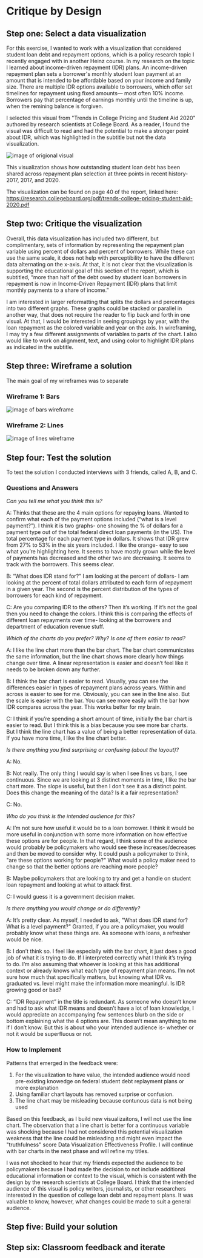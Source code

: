 # Critique by Design

## Step one: Select a data visualization 

For this exercise, I wanted to work with a visualization that considered student loan debt and repayment options, which is a policy research topic I recently engaged with in another Heinz course.  In my research on the topic I learned about income-driven repayment (IDR) plans. An income-driven repayment plan sets a borrower's monthly student loan payment at an amount that is intended to be affordable based on your income and family size. There are multiple IDR options available to borrowers, which offer set timelines for repayment using fixed amounts— most often 10% income. Borrowers pay that percentage of earnings monthly until the timeline is up, when the remining balance is forgiven. 

I selected this visual from "Trends in College Pricing and Student Aid 2020" authored by research scientists at College Board. As a reader, I found the visual was difficult to read and had the potential to make a stronger point about IDR, which was highlighted in the subtitle but not the data visualization. 

![image of origional visual](Critique.FedStudentLoans.png) 

This visualization shows how outstanding student loan debt has been shared across repayment plan selection at three points in recent history- 2017, 2017, and 2020.  

The visualization can be found on page 40 of the report, linked here: https://research.collegeboard.org/pdf/trends-college-pricing-student-aid-2020.pdf

## Step two: Critique the visualization

Overall, this data visualization has included two different, but complimentary, sets of information by representing the repayment plan variable using percent of dollars and percent of borrowers. While these can use the same scale, it does not help with perceptibility to have the different data alternating on the x-axis. At that, it is not clear that the visualization is supporting the educational goal of this section of the report, which is subtitled, “more than half of the debt owed by student loan borrowers in repayment is now in Income-Driven Repayment (IDR) plans that limit monthly payments to a share of income.”

I am interested in larger reformatting that splits the dollars and percentages into two different graphs. These graphs could be stacked or parallel in another way, that does not require the reader to flip back and forth in one visual. At that, I would be interested in seeing groupings by year, with the loan repayment as the colored variable and year on the axis. In wireframing, I may try a few different assignments of variables to parts of the chart. I also would like to work on alignment, text, and using color to highlight IDR plans as indicated in the subtitle.

## Step three: Wireframe a solution

The main goal of my wireframes was to separate 

### Wireframe 1: Bars

![image of bars wireframe](loans.bar.jpeg)

### Wireframe 2: Lines 

![image of lines wireframe](loans.line.jpeg)

## Step four: Test the solution

To test the solution I conducted interviews with 3 friends, called A, B, and C. 

### Questions and Answers 

*Can you tell me what you think this is?*

A: Thinks that these are the 4 main options for repaying loans. Wanted to confirm what each of the payment options included (“what is a level payment?”). I think it is two graphs- one showing the % of dollars for a payment type out of the total federal direct loan payments (in the US). The total percentage for each payment type in dollars. It shows that IDR grew from 27% to 53% in the six years included. I like the orange- easy to see what you’re highlighting here. It seems to have mostly grown while the level of payments has decreased and the other two are decreasing. It seems to track with the borrowers. This seems clear. 

B: “What does IDR stand for?” I am looking at the percent of dollars- I am looking at the percent of total dollars attributed to each form of repayment in a given year. The second is the percent distribution of the types of borrowers for each kind of repayment. 

C: Are you comparing IDR to the others? Then it’s working. If it’s not the goal then you need to change the colors. I think this is comparing the effects of different loan repayments over time- looking at the borrowers and department of education revenue stuff. 

*Which of the charts do you prefer? Why? Is one of them easier to read?*

A: I like the line chart more than the bar chart. The bar chart communicates the same information, but the line chart shows more clearly how things change over time. A linear representation is easier and doesn’t feel like it needs to be broken down any further. 

B: I think the bar chart is easier to read. Visually, you can see the differences easier in types of repayment plans across years. Within and across is easier to see for me. Obviously, you can see in the line also. But the scale is easier with the bar. You can see more easily with the bar how IDR compares across the year. This works better for my brain. 

C: I think if you’re spending a short amount of time, initially the bar chart is easier to read. But I think this is  a bias because you see more bar charts. But I think the line chart has a value of being a better representation of data. If you have more time, I like the line chart better. 

*Is there anything you find surprising or confusing (about the layout)?*

A: No. 

B: Not really. The only thing I would say is when I see lines vs bars, I see continuous. Since we are looking at 3 distinct moments in time, I like the bar chart more. The slope is useful, but then I don’t see it as a distinct point. Does this change the meaning of the data? Is it a fair representation? 

C: No. 

*Who do you think is the intended audience for this?*

A: I’m not sure how useful it would be to a loan borrower. I think it would be more useful in conjunction with some more information on how effective these options are for people. In that regard, I think some of the audience would probably be policymakers who would see these increases/decreases and then be moved to consider why. It could push a policymaker to think, "are these options working for people?" What would a policy maker need to change so that the better options are reaching more people? 

B: Maybe policymakers that are looking to try and get a handle on student loan repayment and looking at what to attack first. 

C: I would guess it is a government decision maker. 

*Is there anything you would change or do differently?*

A: It’s pretty clear. As myself, I needed to ask, "What does IDR stand for? What is a level payment?" Granted, if you are a policymaker, you would probably know what these things are. As someone with loans, a refresher would be nice. 

B: I don’t think so. I feel like especially with the bar chart, it just does a good job of what it is trying to do. If I interpreted correctly what I think it’s trying to do. I’m also assuming that whoever is looking at this has additional context or already knows what each type of repayment plan means. I’m not sure how much that specifically matters, but knowing what IDR vs. graduated vs. level might make the information more meaningful. Is IDR growing good or bad? 

C: “IDR Repayment” in the title is redundant. As someone who doesn’t know and had to ask what IDR means and doesn’t have a lot of loan knowledge, I would appreciate an accompanying few sentences blurb on the side or bottom explaining what the 4 options are. This doesn’t mean anything to me if I don’t know. But this is about who your intended audience is- whether or not it would be superfluous or not.

### How to Implement 

Patterns that emerged in the feedback were: 
1. For the visualization to have value, the intended audience would need pre-existing knowedge on federal student debt replayment plans or more explanation 
2. Using familiar chart layouts has removed surprise or confusion. 
3. The line chart may be misleading because contunous data is not being used 

Based on this feedback, as I build new visualizaitons, I will not use the line chart. The observation that a line chart is better for a continuous variable was shocking because I had not considered this potential visualization weakness that the line could be misleading and might even impact the "truthfulness" score Data Visualization Effectiveness Profile. I will continue with bar charts in the next phase and will refine my titles.  

I was not shocked to hear that my friends expected the audience to be policymakers because I had made the decision to not include additional educational information or context to the visual, which is consistent with the design by the research scientists at College Board. I think that the intended audience of this visual is policy writers, journalists, or other researchers interested in the question of college loan debt and repayment plans. It was valuable to know, however, what changes could be made to suit a general audience. 

## Step five: Build your solution

## Step six: Classroom feedback and iterate 

<div class="flourish-embed flourish-chart" data-src="visualisation/7781717"><script src="https://public.flourish.studio/resources/embed.js"></script></div>
